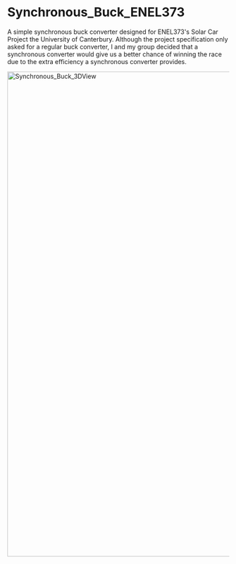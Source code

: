 # Synchronous_Buck_ENEL373
A simple synchronous buck converter designed for ENEL373's Solar Car Project the University of Canterbury.
Although the project specification only asked for a regular buck converter, I and my group decided that a synchronous converter would give us a better chance of winning the race due to the extra efficiency a synchronous converter provides. 


<img width="1102" alt="Synchronous_Buck_3DView" src="https://github.com/Tobi-McKellar/Synchronous_Buck_ENEL373/assets/109800333/400e4b6f-d750-4fd9-a47f-fb722f0164a8">
